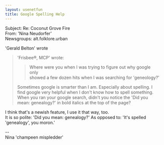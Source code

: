 ```yaml
---   
layout: usenetfun   
title: Google Spelling Help   
---   
```

   
   
 Subject: Re: Coconut Grove Fire   
From: 'Nina Neudorfer'   
Newsgroups: alt.folklore.urban   
   
'Gerald Belton' wrote   
> 'Frisbee®, MCP' wrote:   
>   
> >Where were you when I was trying to figure out why google only   
> > showed a few dozen hits when I was searching for 'geneology?'   
>   
> Sometimes google is smarter than I am. Especially about spelling. I   
> find google very helpful when I don't know how to spell something.   
> When you ran your google search, didn't you notice the 'Did you   
> mean: genealogy?' in bold italics at the top of the page?   
>   

I think that's a newish feature, I use it that way, too.   
It is so polite: 'Did you mean: genealogy?' As opposed to: 'It's spelled   
'genealogy', you moron.'   
   
--   
Nina 'champeen mispledder'   
   
   
   

